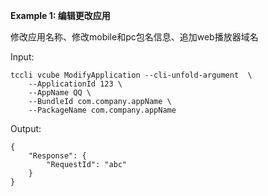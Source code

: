 **Example 1: 编辑更改应用**

修改应用名称、修改mobile和pc包名信息、追加web播放器域名

Input: 

```
tccli vcube ModifyApplication --cli-unfold-argument  \
    --ApplicationId 123 \
    --AppName QQ \
    --BundleId com.company.appName \
    --PackageName com.company.appName
```

Output: 
```
{
    "Response": {
        "RequestId": "abc"
    }
}
```

